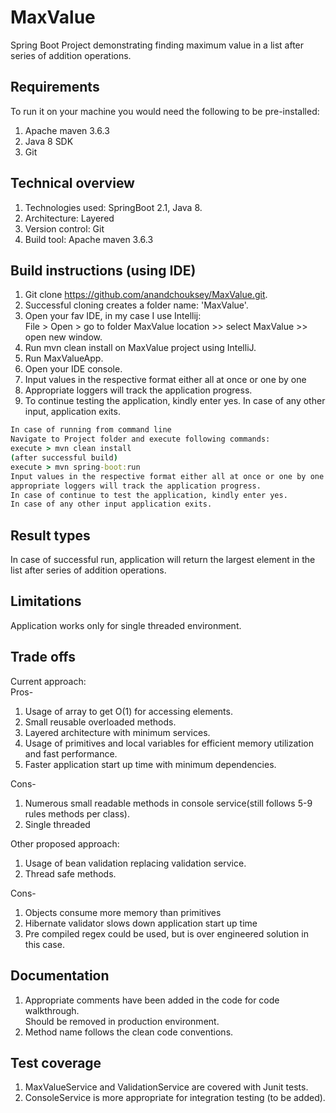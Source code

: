 # MaxValue
Spring Boot Project demonstrating finding maximum value in a list after series of addition operations.

## Requirements
To run it on your machine you would need the following to be pre-installed:
1. Apache maven 3.6.3 
2. Java 8 SDK
3. Git

## Technical overview
1. Technologies used: SpringBoot 2.1, Java 8.
2. Architecture: Layered
3. Version control: Git
4. Build tool: Apache maven 3.6.3

## Build instructions (using IDE)
1. Git clone https://github.com/anandchouksey/MaxValue.git.
2. Successful cloning creates a folder name: 'MaxValue'.
3. Open your fav IDE, in my case I use Intellij: \
   File > Open > go to folder MaxValue location >> select MaxValue >> open 
   new window.
4. Run mvn clean install on MaxValue project using IntelliJ.
5. Run MaxValueApp.
6. Open your IDE console.
7. Input values in the respective format either all at once or one by one
8. Appropriate loggers will track the application progress.
9. To continue testing the application, kindly enter yes.
In case of any other input, application exits.

```cmd
In case of running from command line
Navigate to Project folder and execute following commands:
execute > mvn clean install
(after successful build)
execute > mvn spring-boot:run
Input values in the respective format either all at once or one by one
appropriate loggers will track the application progress.
In case of continue to test the application, kindly enter yes.
In case of any other input application exits.
```

## Result types
In case of successful run, application will return the largest element 
in the list after series of addition operations.

## Limitations
Application works only for single threaded environment.

## Trade offs
Current approach: \
Pros-
1. Usage of array to get O(1) for accessing elements.
2. Small reusable overloaded methods.
3. Layered architecture with minimum services.
4. Usage of primitives and local variables for efficient memory utilization
and fast performance.
5. Faster application start up time with minimum dependencies.

Cons-
1. Numerous small readable methods in console service(still follows 5-9 rules methods per class).
2. Single threaded

Other proposed approach: 
1. Usage of bean validation replacing validation service.
2. Thread safe methods.

Cons-
1. Objects consume more memory than primitives
2. Hibernate validator slows down application start up time
3. Pre compiled regex could be used, but is over engineered solution in this case.

## Documentation
1. Appropriate comments have been added in the code for code walkthrough.\
Should be removed in production environment.
2. Method name follows the clean code conventions.

## Test coverage
1. MaxValueService and ValidationService are covered with Junit tests.
2. ConsoleService is more appropriate for integration testing (to be added). 

